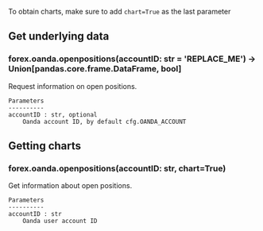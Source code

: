 To obtain charts, make sure to add `chart=True` as the last parameter

## Get underlying data 
### forex.oanda.openpositions(accountID: str = 'REPLACE_ME') -> Union[pandas.core.frame.DataFrame, bool]

Request information on open positions.

    Parameters
    ----------
    accountID : str, optional
        Oanda account ID, by default cfg.OANDA_ACCOUNT

## Getting charts 
### forex.oanda.openpositions(accountID: str, chart=True)

Get information about open positions.

    Parameters
    ----------
    accountID : str
        Oanda user account ID
